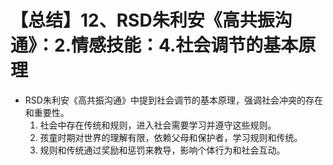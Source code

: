 # 【总结】12、RSD朱利安《高共振沟通》：2.情感技能：4.社会调节的基本原理

-   RSD朱利安《高共振沟通》中提到社会调节的基本原理，强调社会冲突的存在和重要性。
    1.  社会中存在传统和规则，进入社会需要学习并遵守这些规则。
    2.  孩童时期对世界的理解有限，依赖父母和保护者，学习规则和传统。
    3.  规则和传统通过奖励和惩罚来教导，影响个体行为和社会互动。
